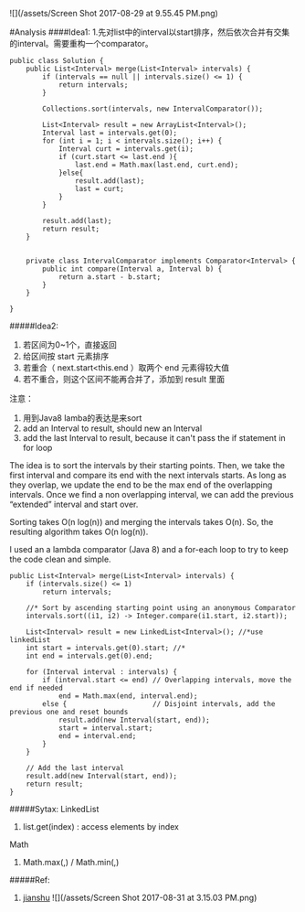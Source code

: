 ![](/assets/Screen Shot 2017-08-29 at 9.55.45 PM.png)

#Analysis
####Idea1:
1.先对list中的interval以start排序，然后依次合并有交集的interval。需要重构一个comparator。
```
public class Solution {
    public List<Interval> merge(List<Interval> intervals) {
        if (intervals == null || intervals.size() <= 1) {
            return intervals;
        }
        
        Collections.sort(intervals, new IntervalComparator());       
  
        List<Interval> result = new ArrayList<Interval>();
        Interval last = intervals.get(0);
        for (int i = 1; i < intervals.size(); i++) {
            Interval curt = intervals.get(i);
            if (curt.start <= last.end ){
                last.end = Math.max(last.end, curt.end);
            }else{
                result.add(last);
                last = curt;
            }
        }
        
        result.add(last);
        return result;
    }
    
    
    private class IntervalComparator implements Comparator<Interval> {
        public int compare(Interval a, Interval b) {
            return a.start - b.start;
        }
    }

}

```

#####Idea2:
1. 若区间为0~1个，直接返回
2. 给区间按 start 元素排序
3. 若重合（ next.start<this.end ）取两个 end 元素得较大值
4. 若不重合，则这个区间不能再合并了，添加到 result 里面

注意：
1. 用到Java8 lamba的表达是来sort
2. add an Interval to result, should new an Interval
3. add the last Interval to result, because it can't pass the if statement in for loop

The idea is to sort the intervals by their starting points. Then, we take the first interval and compare its end with the next intervals starts. As long as they overlap, we update the end to be the max end of the overlapping intervals. Once we find a non overlapping interval, we can add the previous “extended” interval and start over.

Sorting takes O(n log(n)) and merging the intervals takes O(n). So, the resulting algorithm takes O(n log(n)).

I used an a lambda comparator (Java 8) and a for-each loop to try to keep the code clean and simple.



```
public List<Interval> merge(List<Interval> intervals) {
    if (intervals.size() <= 1)
        return intervals;
    
    //* Sort by ascending starting point using an anonymous Comparator
    intervals.sort((i1, i2) -> Integer.compare(i1.start, i2.start));
    
    List<Interval> result = new LinkedList<Interval>(); //*use linkedList
    int start = intervals.get(0).start; //*
    int end = intervals.get(0).end;
    
    for (Interval interval : intervals) {
        if (interval.start <= end) // Overlapping intervals, move the end if needed
            end = Math.max(end, interval.end);
        else {                     // Disjoint intervals, add the previous one and reset bounds
            result.add(new Interval(start, end));
            start = interval.start;
            end = interval.end;
        }
    }
    
    // Add the last interval
    result.add(new Interval(start, end));
    return result;
}
```

#####Sytax:
LinkedList
1. list.get(index) : access elements by index

Math
1. Math.max(,) / Math.min(,)

#####Ref:
1. [jianshu](https://www.jianshu.com/p/0151ea436c9a)
![](/assets/Screen Shot 2017-08-31 at 3.15.03 PM.png)